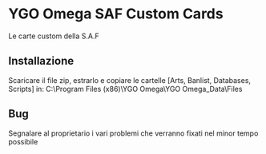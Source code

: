 # YGO Omega SAF Custom Cards
Le carte custom della S.A.F
## Installazione
Scaricare il file zip, estrarlo e copiare le cartelle [Arts, Banlist, Databases, Scripts] in: C:\Program Files (x86)\YGO Omega\YGO Omega_Data\Files
## Bug
Segnalare al proprietario i vari problemi che verranno fixati nel minor tempo possibile
